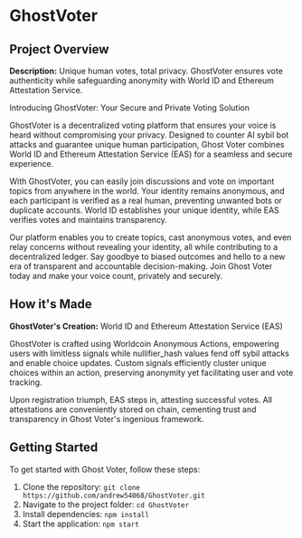 # GhostVoter

## Project Overview

**Description:** Unique human votes, total privacy. GhostVoter ensures vote authenticity while safeguarding anonymity with World ID and Ethereum Attestation Service.

Introducing GhostVoter: Your Secure and Private Voting Solution

GhostVoter is a decentralized voting platform that ensures your voice is heard without compromising your privacy. Designed to counter AI sybil bot attacks and guarantee unique human participation, Ghost Voter combines World ID and Ethereum Attestation Service (EAS) for a seamless and secure experience.

With GhostVoter, you can easily join discussions and vote on important topics from anywhere in the world. Your identity remains anonymous, and each participant is verified as a real human, preventing unwanted bots or duplicate accounts. World ID establishes your unique identity, while EAS verifies votes and maintains transparency.

Our platform enables you to create topics, cast anonymous votes, and even relay concerns without revealing your identity, all while contributing to a decentralized ledger. Say goodbye to biased outcomes and hello to a new era of transparent and accountable decision-making. Join Ghost Voter today and make your voice count, privately and securely.

## How it's Made

**GhostVoter's Creation:** World ID and Ethereum Attestation Service (EAS)

GhostVoter is crafted using Worldcoin Anonymous Actions, empowering users with limitless signals while nullifier_hash values fend off sybil attacks and enable choice updates. Custom signals efficiently cluster unique choices within an action, preserving anonymity yet facilitating user and vote tracking.

Upon registration triumph, EAS steps in, attesting successful votes. All attestations are conveniently stored on chain, cementing trust and transparency in Ghost Voter's ingenious framework.

## Getting Started

To get started with Ghost Voter, follow these steps:

1. Clone the repository: `git clone https://github.com/andrew54068/GhostVoter.git`
2. Navigate to the project folder: `cd GhostVoter`
3. Install dependencies: `npm install`
4. Start the application: `npm start`
